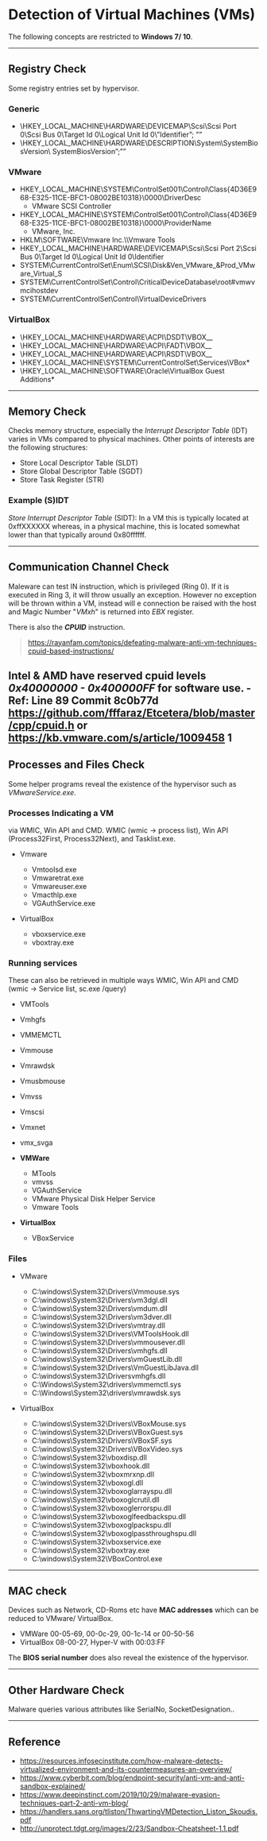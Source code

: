 # Detection of Virtual Machines (VMs)

The following concepts are restricted to **Windows 7/ 10**.

---

## **Registry Check**

Some registry entries set by hypervisor.

### **Generic**

- \HKEY_LOCAL_MACHINE\HARDWARE\DEVICEMAP\Scsi\Scsi Port 0\Scsi Bus 0\Target Id 0\Logical Unit Id 0\”Identifier”; ”<value>”
- \HKEY_LOCAL_MACHINE\HARDWARE\DESCRIPTION\System\SystemBiosVersion\ SystemBiosVersion”;”<value>”

### **VMware**

- HKEY_LOCAL_MACHINE\SYSTEM\ControlSet001\Control\Class\{4D36E968-E325-11CE-BFC1-08002BE10318}\0000\DriverDesc
    - VMware SCSI Controller
- HKEY_LOCAL_MACHINE\SYSTEM\ControlSet001\Control\Class\{4D36E968-E325-11CE-BFC1-08002BE10318}\0000\ProviderName
    - VMware, Inc.
- HKLM\SOFTWARE\Vmware Inc.\\\Vmware Tools
- HKEY_LOCAL_MACHINE\HARDWARE\DEVICEMAP\Scsi\Scsi Port 2\Scsi Bus 0\Target Id 0\Logical Unit Id 0\Identifier
- SYSTEM\CurrentControlSet\Enum\SCSI\Disk&Ven_VMware_&Prod_VMware_Virtual_S
- SYSTEM\CurrentControlSet\Control\CriticalDeviceDatabase\root#vmwvmcihostdev
- SYSTEM\CurrentControlSet\Control\VirtualDeviceDrivers


    

### **VirtualBox**
- \HKEY_LOCAL_MACHINE\HARDWARE\ACPI\DSDT\VBOX__
- \HKEY_LOCAL_MACHINE\HARDWARE\ACPI\FADT\VBOX__
- \HKEY_LOCAL_MACHINE\HARDWARE\ACPI\RSDT\VBOX__
- \HKEY_LOCAL_MACHINE\SYSTEM\CurrentControlSet\Services\VBox*
- \HKEY_LOCAL_MACHINE\SOFTWARE\Oracle\VirtualBox Guest Additions\*

---

## **Memory Check**

Checks memory structure, especially the *Interrupt Descriptor Table* (IDT) varies in VMs compared to physical machines.
Other points of interests are the following structures:
- Store Local Descriptor Table (SLDT)
- Store Global Descriptor Table (SGDT)
- Store Task Register (STR)


### Example (S)IDT

*Store Interrupt Descriptor Table* (SIDT): In a VM this is typically located at 0xffXXXXXX whereas, in a physical machine, this is located somewhat lower than that typically around 0x80ffffff.

---

## **Communication Channel Check**

Maleware can test IN instruction, which is privileged (Ring 0).
If it is executed in Ring 3, it will throw usually an exception.
However no exception will be thrown within a VM, instead will e connection be raised with the host and Magic Number "*VMxh*" is returned into *EBX* register.

There is also the ***CPUID*** instruction.
> https://rayanfam.com/topics/defeating-malware-anti-vm-techniques-cpuid-based-instructions/

Intel & AMD have reserved cpuid levels ***0x40000000 - 0x400000FF*** for
software use. - Ref: Line 89 Commit 8c0b77d https://github.com/fffaraz/Etcetera/blob/master/cpp/cpuid.h or https://kb.vmware.com/s/article/1009458
1
---

## **Processes and Files Check**

Some helper programs reveal the existence of the hypervisor such as *VMwareService.exe*.

### Processes Indicating a VM

via WMIC, Win API and CMD. WMIC (wmic -> process list), Win API (Process32First, Process32Next), and Tasklist.exe.

- Vmware
  - Vmtoolsd.exe
  - Vmwaretrat.exe
  - Vmwareuser.exe
  - Vmacthlp.exe
  - VGAuthService.exe

- VirtualBox
  - vboxservice.exe
  - vboxtray.exe

### Running services

These can also be retrieved in multiple ways WMIC, Win API and CMD
(wmic -> Service list, sc.exe /query) 

- VMTools
- Vmhgfs
- VMMEMCTL
- Vmmouse
- Vmrawdsk
- Vmusbmouse
- Vmvss
- Vmscsi
- Vmxnet
- vmx_svga

- **VMWare**
  - MTools
  - vmvss
  - VGAuthService
  - VMware Physical Disk Helper Service
  - Vmware Tools

- **VirtualBox**
  - VBoxService


### Files

- VMware
  - C:\windows\System32\Drivers\Vmmouse.sys
  - C:\windows\System32\Drivers\vm3dgl.dll
  - C:\windows\System32\Drivers\vmdum.dll
  - C:\windows\System32\Drivers\vm3dver.dll
  - C:\windows\System32\Drivers\vmtray.dll
  - C:\windows\System32\Drivers\VMToolsHook.dll
  - C:\windows\System32\Drivers\vmmousever.dll
  - C:\windows\System32\Drivers\vmhgfs.dll
  - C:\windows\System32\Drivers\vmGuestLib.dll
  - C:\windows\System32\Drivers\VmGuestLibJava.dll
  - C:\windows\System32\Driversvmhgfs.dll
  - C:\Windows\System32\drivers\vmmemctl.sys
  - C:\Windows\System32\drivers\vmrawdsk.sys

- VirtualBox
  - C:\windows\System32\Drivers\VBoxMouse.sys
  - C:\windows\System32\Drivers\VBoxGuest.sys
  - C:\windows\System32\Drivers\VBoxSF.sys
  - C:\windows\System32\Drivers\VBoxVideo.sys
  - C:\windows\System32\vboxdisp.dll
  - C:\windows\System32\vboxhook.dll
  - C:\windows\System32\vboxmrxnp.dll
  - C:\windows\System32\vboxogl.dll
  - C:\windows\System32\vboxoglarrayspu.dll
  - C:\windows\System32\vboxoglcrutil.dll
  - C:\windows\System32\vboxoglerrorspu.dll
  - C:\windows\System32\vboxoglfeedbackspu.dll
  - C:\windows\System32\vboxoglpackspu.dll
  - C:\windows\System32\vboxoglpassthroughspu.dll
  - C:\windows\System32\vboxservice.exe
  - C:\windows\System32\vboxtray.exe
  - C:\windows\System32\VBoxControl.exe

---

## **MAC check**

Devices such as Network, CD-Roms etc have **MAC addresses** which can be reduced to VMware/ VirtualBox.

- VMWare 00-05-69, 00-0c-29, 00-1c-14 or 00-50-56
- VirtualBox 08-00-27, Hyper-V with 00:03:FF

The **BIOS serial number** does also reveal the existence of the hypervisor.

---

## **Other Hardware Check**

Malware queries various attributes like SerialNo, SocketDesignation..

---

## Reference

- https://resources.infosecinstitute.com/how-malware-detects-virtualized-environment-and-its-countermeasures-an-overview/
- https://www.cyberbit.com/blog/endpoint-security/anti-vm-and-anti-sandbox-explained/
- https://www.deepinstinct.com/2019/10/29/malware-evasion-techniques-part-2-anti-vm-blog/
- https://handlers.sans.org/tliston/ThwartingVMDetection_Liston_Skoudis.pdf
- http://unprotect.tdgt.org/images/2/23/Sandbox-Cheatsheet-1.1.pdf